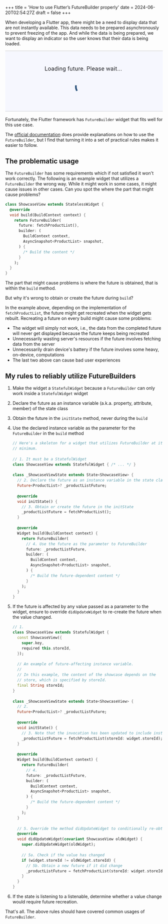 +++
title = 'How to use Flutter’s FutureBuilder properly'
date = 2024-06-20T02:54:27Z
draft = false
+++

When developing a Flutter app, there might be a need to display data that are not instantly available. This data needs to be prepared asynchronously to prevent freezing of the app. And while the data is being prepared, we want to display an indicator so the user knows that their data is being loaded.

![image](images/loading-future.png#center)

Fortunately, the Flutter framework has `FutureBuilder` widget that fits well for this use case.

The [official documentation](https://api.flutter.dev/flutter/widgets/FutureBuilder-class.html) does provide explanations on how to use the `FutureBuilder`, but I find that turning it into a set of practical rules makes it easier to follow.

## The problematic usage

The `FutureBuilder` has some requirements which if not satisfied it won't work correctly. The following is an example widget that utilizes a `FutureBuilder` the wrong way. While it might work in some cases, it might cause issues in other cases. Can you spot the where the part that might cause problems?

```dart
class ShowcaseView extends StatelessWidget {
  @override
  void build(BuildContext context) {
    return FutureBuilder(
      future: fetchProductList(),
      builder: (
        BuildContext context,
        AsyncSnapshot<ProductList> snapshot,
      ) {
        /* Build the content */
      }
    );
  }
}
```

The part that might cause problems is where the future is obtained, that is within the `build` method.

But why it's wrong to obtain or create the future during `build`?

In the example above, depending on the implementation of `fetchProductList`, the future might get recreated when the widget gets rebuilt. Recreating a future on every build might cause some problems:

- The widget will simply not work, i.e., the data from the completed future will never get displayed because the future keeps being recreated
- Unnecessarily wasting server's resources if the future involves fetching data from the server
- Unnecessarily drain device's battery if the future involves some heavy, on-device, computations
- The last two above can cause bad user experiences

## My rules to reliably utilize FutureBuilders

1. Make the widget a `StatefulWidget` because a `FutureBuilder` can only work inside a `StatefulWidget` widget
2. Declare the future as an instance variable (a.k.a. property, attribute, member) of the state class
3. Obtain the future in the `initState` method, never during the `build`
4. Use the declared instance variable as the parameter for the `FutureBuilder` in the `build` method
    
    ```dart
    // Here's a skeleton for a widget that utilizes FutureBuilder at its
    // minimum.
    
    // 1. It must be a StatefulWidget
    class ShowcaseView extends StatefulWidget { /* ... */ }
    
    class _ShowcaseViewState extends State<ShowcaseView> {
      // 2. Declare the future as an instance variable in the state class
      Future<ProductList>? _productListFuture;
    	
      @override
      void initState() {
        // 3. Obtain or create the future in the initState
        _productListFuture = fetchProductList();
      }
    	
      @override
      Widget build(BuildContext context) {
        return FutureBuilder(
          // 4. Use the future as the parameter to FutureBuilder
          future: _productListFuture,
          builder: (
            BuildContext context,
            AsyncSnapshot<ProductList> snapshot,
          ) {
            /* Build the future-dependent content */
          }
        );
      }
    }
    ```
    
5. If the future is affected by any value passed as a parameter to the widget, ensure to override `didUpdateWidget` to re-create the future when the value changed.
    
    ```dart
    // 1.
    class ShowcaseView extends StatefulWidget {
      const ShowcaseView({
        super.key,
        required this.storeId,
      });
    
      // An example of future-affecting instance variable.
      //
      // In this example, the content of the showcase depends on the
      // store, which is specified by storeId.
      final String storeId;
    }
    
    class _ShowcaseViewState extends State<ShowcaseView> {
      // 2.
      Future<ProductList>? _productListFuture;
      
      @override
      void initState() {
        // 3. Note that the invocation has been updated to include instance variable from the   widget.
        _productListFuture = fetchProductList(storeId: widget.storeId);
      }
    
      @override
      Widget build(BuildContext context) {
        return FutureBuilder(
          // 4.
          future: _productListFuture,
          builder: (
            BuildContext context,
            AsyncSnapshot<ProductList> snapshot,
          ) {
            /* Build the future-dependent content */
          }
        );
      }
    
      // 5. Override the method didUpdateWidget to conditionally re-obtain the future
      @override
      void didUpdateWidget(covariant ShowcaseView oldWidget) {
        super.didUpdateWidget(oldWidget);
    
        // 5a. Check if the value has changed
        if (widget.storeId != oldWidget.storeId) {
          // 5b. Obtain a new future if it did change
          _productListFuture = fetchProductList(storeId: widget.storeId);
        }
      }
    }
    ```
    
6. If the state is listening to a listenable, determine whether a value change would require future recreation.

That's all. The above rules should have covered common usages of `FutureBuilder`.
